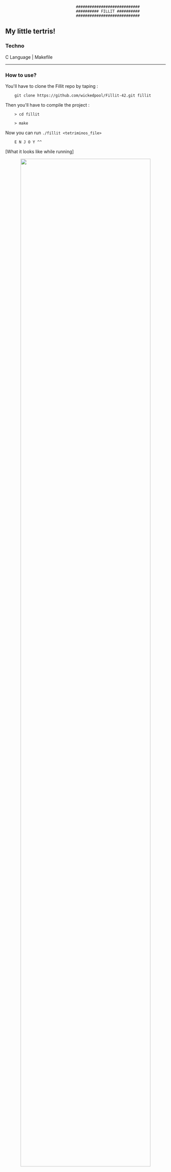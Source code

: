                                    ############################
                                   ########## FILLIT ##########
                                   ############################
                                   
<h2>My little tertris!</h2>

<h3>Techno</h3>

C Language | Makefile

<hr>

<h3>How to use?</h3>

You'll have to clone the Fillit repo by taping :

        git clone https://github.com/wickedpool/Fillit-42.git fillit

Then you'll have to compile the project :

        > cd fillit
        
        > make
        
Now you can run <code>./fillit <tetriminos_file></code>

        E N J O Y ^^
        
[What it looks like while running]

<p align="center">
  <img src="" width="90%"/>
</p>
